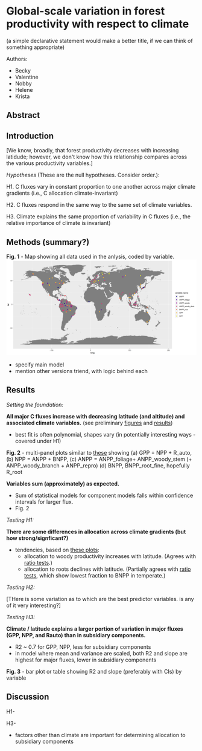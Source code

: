 # Global-scale variation in forest productivity with respect to climate
(a simple declarative statement would make a better title, if we can think of something appropriate)

Authors:
- Becky
- Valentine
- Nobby
- Helene
- Krista

## Abstract

## Introduction

[We know, broadly, that forest productivity decreases with increasing latidude; however, we don't know how this relationship compares across the various productivity variables.]

*Hypotheses* (These are the null hypotheses. Consider order.):

H1. C fluxes vary in constant proportion to one another across major climate gradients (i.e., C allocation climate-invariant)

H2. C fluxes respond in the same way to the same set of climate variables. 

H3. Climate explains the same proportion of variability in C fluxes (i.e., the relative importance of climate is invariant)

## Methods (summary?)
**Fig. 1** - Map showing all data used in the anlysis, coded by variable.
![Distribution of carbon data](https://github.com/forc-db/Global_Productivity/blob/master/results/figures/final_figures/maps/distribution_all_variables.png)

- specify main model
- mention other versions triend, with logic behind each

## Results
*Setting the foundation:*

**All major C fluxes increase with decreasing latitude (and altitude) and associated climate variables.** (see preliminary [figures](https://github.com/forc-db/Global_Productivity/tree/master/results/figures/final_figures/scaled_best_model_with_alt) and [results](https://github.com/forc-db/Global_Productivity/blob/master/results/tables/best_model_outputs/best_model_scaled_with_ci.csv))
  - best fit is often polynomial, shapes vary (in potentially interesting ways - covered under H1)  

**Fig. 2** - multi-panel plots similar to [these](https://github.com/forc-db/Global_Productivity/tree/master/results/figures/archive/test/ratio_plots) showing (a) GPP = NPP + R_auto, (b) NPP = ANPP + BNPP, (c) ANPP = ANPP_foliage+ ANPP_woody_stem (+ ANPP_woody_branch + ANPP_repro) (d) BNPP, BNPP_root_fine, hopefully R_root
  
**Variables sum (approximately) as expected.**
  - Sum of statistical models for component models falls within confidence intervals for larger flux. 
  - Fig. 2

*Testing H1:*

**There are some differences in allocation across climate gradients (but how strong/signficant?)**
  - tendencies, based on [these plots](https://github.com/forc-db/Global_Productivity/tree/master/results/figures/test/ratio_plots):
    - allocation to woody productivity increases with latitude. (Agrees with [ratio tests](https://github.com/forc-db/Global_Productivity/tree/master/results/figures/foliage_woody).)
    - allocation to roots declines with latitude. (Partially agrees with [ratio tests](https://github.com/forc-db/Global_Productivity/tree/master/results/figures/foliage_woody), which show lowest fraction to BNPP in temperate.)
    
*Testing H2:*

[THere is some variation as to which are the best predictor variables. is any of it very interesting?]

*Testing H3:*

**Climate / latitude explains a larger portion of variation in major fluxes (GPP, NPP, and Rauto) than in subsidiary components.**
  - R2  ~ 0.7 for GPP, NPP, less for subsidiary components 
  - in model where mean and variance are scaled, both R2 and slope are highest for major fluxes, lower in subsidiary components

**Fig. 3** - bar plot or table showing R2 and slope (preferably with CIs) by variable

## Discussion

H1-

H3- 
- factors other than climate are important for determining allocation to subsidiary components

